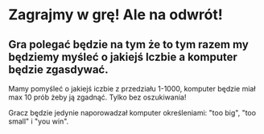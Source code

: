 # Zagrajmy w grę! Ale na odwrót!

## Gra polegać będzie na tym że to tym razem my będziemy myśleć o jakiejś lczbie a komputer będzie zgasdywać.

Mamy pomyśleć o jakiejś iczbie z przedziału 1-1000, komputer będzie miał max 10 prób żeby ją zgadnąć. Tylko bez oszukiwania!

Gracz będzie jedynie naporowadzał komputer określeniami: "too big", "too small" i "you win".

